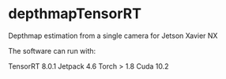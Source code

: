 # depthmapTensorRT

Depthmap estimation from a single camera for Jetson Xavier NX

The software can run with:

TensorRT 8.0.1 
Jetpack 4.6
Torch > 1.8
Cuda 10.2
